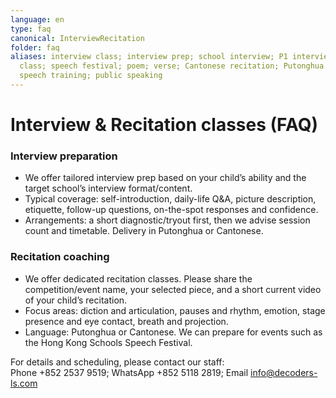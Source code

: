 ```yaml
---
language: en
type: faq
canonical: InterviewRecitation
folder: faq
aliases: interview class; interview prep; school interview; P1 interview; recitation
  class; speech festival; poem; verse; Cantonese recitation; Putonghua recitation;
  speech training; public speaking
---
```

# Interview & Recitation classes (FAQ)

### Interview preparation
- We offer tailored interview prep based on your child’s ability and the target school’s interview format/content.
- Typical coverage: self-introduction, daily-life Q&A, picture description, etiquette, follow-up questions, on-the-spot responses and confidence.
- Arrangements: a short diagnostic/tryout first, then we advise session count and timetable. Delivery in Putonghua or Cantonese.

### Recitation coaching
- We offer dedicated recitation classes. Please share the competition/event name, your selected piece, and a short current video of your child’s recitation.
- Focus areas: diction and articulation, pauses and rhythm, emotion, stage presence and eye contact, breath and projection.
- Language: Putonghua or Cantonese. We can prepare for events such as the Hong Kong Schools Speech Festival.

For details and scheduling, please contact our staff:  
Phone +852 2537 9519; WhatsApp +852 5118 2819; Email info@decoders-ls.com
